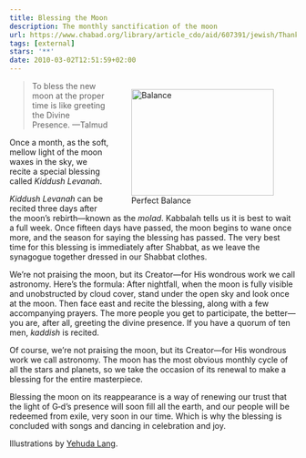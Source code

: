 ```yaml
---
title: Blessing the Moon
description: The monthly sanctification of the moon
url: https://www.chabad.org/library/article_cdo/aid/607391/jewish/Thank-G-d-for-the-Moon.htm
tags: [external]
stars: '**'
date: 2010-03-02T12:51:59+02:00
---
```


<figure style="float:right">
<img src="/posts/img/judaica/moon.webp" alt="Balance" width="250" height="187">
<figcaption>Perfect Balance</figcaption>
</figure>

> To bless the new moon at the proper time is like greeting the Divine Presence. &mdash;Talmud

Once a month, as the soft, mellow light of the moon waxes in the sky, we recite a special blessing called _Kiddush Levanah_.

_Kiddush Levanah_ can be recited three days after the moon’s rebirth—known as the _molad_. Kabbalah tells us it is best to wait a full week. Once fifteen days have passed, the moon begins to wane once more, and the season for saying the blessing has passed. The very best time for this blessing is immediately after Shabbat, as we leave the synagogue together dressed in our Shabbat clothes.

We’re not praising the moon, but its Creator&mdash;for His wondrous work we call astronomy. Here’s the formula: After nightfall, when the moon is fully visible and unobstructed by cloud cover, stand under the open sky and look once at the moon. Then face east and recite the blessing, along with a few accompanying prayers. The more people you get to participate, the better&mdash;you are, after all, greeting the divine presence. If you have a quorum of ten men, _kaddish_ is recited.

Of course, we’re not praising the moon, but its Creator&mdash;for His wondrous work we call astronomy. The moon has the most obvious monthly cycle of all the stars and planets, so we take the occasion of its renewal to make a blessing for the entire masterpiece.

Blessing the moon on its reappearance is a way of renewing our trust that the light of G‑d’s presence will soon fill all the earth, and our people will be redeemed from exile, very soon in our time. Which is why the blessing is concluded with songs and dancing in celebration and joy.

Illustrations by [Yehuda Lang](https://www.chabad.org/article.asp?aid=569682).
